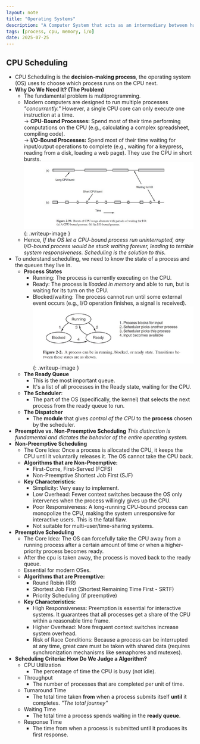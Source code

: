 ```yaml
---
layout: note
title: "Operating Systems"
description: "A Computer System that acts as an intermediary between hardware and Software Application."
tags: [process, cpu, memory, i/o]
date: 2025-07-25
---
```


## CPU Scheduling
-  CPU Scheduling is the **decision-making process**, the operating system (OS) uses to choose which process runs on the CPU next.
- **Why Do We Need It? (The Problem)**
    - The fundamental problem is multiprogramming. 
    - Modern computers are designed to run multiple processes *"concurrently."* However, a single CPU core can only execute one instruction at a time. <br>
    -> **CPU-Bound Processes:** Spend most of their time performing computations on the CPU (e.g., calculating a complex spreadsheet, compiling code). <br>
    -> **I/O-Bound Processes:** Spend most of their time waiting for input/output operations to complete (e.g., waiting for a keypress, reading from a disk, loading a web page). They use the CPU in short bursts.
  ![cpu bursts](/assets/img/Burst-of-CPU.PNG){: .writeup-image }
    - Hence, *If the OS let a CPU-bound process run uninterrupted, any I/O-bound process would be stuck waiting forever, leading to terrible system responsiveness. Scheduling is the solution to this*.
- To understand scheduling, we need to know the state of a process and the queues they live in.
    - **Process States**
        - Running: The process is currently executing on the CPU.
        - Ready: The process is l*loaded in memory* and able to run, but is waiting for its turn on the CPU.
        - Blocked/waiting: The process cannot run until some external event occurs (e.g., I/O operation finishes, a signal is received).
  ![cpu bursts](/assets/img/process.PNG){: .writeup-image }
    - **The Ready Queue** 
        - This is the most important queue. 
        - It's a list of all processes in the Ready state, waiting for the CPU.
    - **The Scheduler**:
        - The part of the OS (specifically, the kernel) that selects the next process from the ready queue to run.
    - **The Dispatcher**
        - The **module** that gives *control of the CPU* to the **process** chosen by the scheduler.
- **Preemptive vs. Non-Preemptive Scheduling**
_This distinction is fundamental and dictates the behavior of the entire operating system._
- **Non-Preemptive Scheduling**
    - The Core Idea: Once a process is allocated the CPU, it keeps the CPU until it voluntarily releases it. The OS cannot take the CPU back.
    - **Algorithms that are Non-Preemptive:**
        - First-Come, First-Served (FCFS)
        - Non-Preemptive Shortest Job First (SJF)
    - **Key Characteristics:**
        - Simplicity: Very easy to implement.
        - Low Overhead: Fewer context switches because the OS only intervenes when the process willingly gives up the CPU.
        - Poor Responsiveness: A long-running CPU-bound process can monopolize the CPU, making the system unresponsive for interactive users. This is the fatal flaw.
        - Not suitable for multi-user/time-sharing systems.
- **Preemptive Scheduling**
    - The Core Idea: The OS can forcefully take the CPU away from a running process after a certain amount of time or when a higher-priority process becomes ready. 
    - After the cpu is taken away, the process is moved back to the ready queue.
    - Essential for modern OSes.
    - **Algorithms that are Preemptive:**
        - Round Robin (RR)
        - Shortest Job First (Shortest Remaining Time First - SRTF)
        - Priority Scheduling (if preemptive)
    - **Key Characteristics:**
        - High Responsiveness: Preemption is essential for interactive systems. It guarantees that all processes get a share of the CPU within a reasonable time frame.
        - Higher Overhead: More frequent context switches increase system overhead.
        - Risk of Race Conditions: Because a process can be interrupted at any time, great care must be taken with shared data (requires synchronization mechanisms like semaphores and mutexes).
- **Scheduling Criteria: How Do We Judge a Algorithm?**
    - CPU Utilization
        - The percentage of time the CPU is busy (not idle).
    - Throughput
        - The number of processes that are completed per unit of time.
    - Turnaround Time
        - The total time taken **from** when a process submits itself **until** it completes. *"The total journey"*
    - Waiting Time
        - The total time a process spends waiting in the **ready queue**.
    - Response Time
        - The time from when a process is submitted until it produces its first response.

        